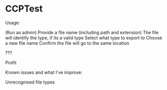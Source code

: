 # CCPTest
Usage:

(Run as admin)
Provide a file name (including path and extension)
The file will identify the type, if its a valid type
Select what type to export to
Choose a new file name
Confirm the file will go to the same location

???

Profit

Known issues and what I've improve:

Unrecognised file types
